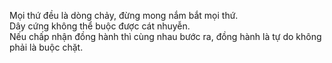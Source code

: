 Mọi thứ đều là dòng chảy, đừng mong nắm bắt mọi thứ.  
Dây cứng không thể buộc được cát nhuyễn.  
Nếu chấp nhận đồng hành thì cùng nhau bước ra, đồng hành là tự do không phải là buộc chặt.
